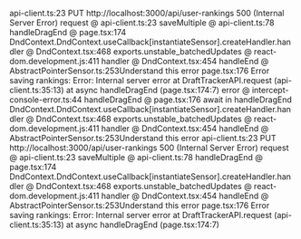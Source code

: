api-client.ts:23  PUT http://localhost:3000/api/user-rankings 500 (Internal Server Error)
request @ api-client.ts:23
saveMultiple @ api-client.ts:78
handleDragEnd @ page.tsx:174
DndContext.DndContext.useCallback[instantiateSensor].createHandler.handler @ DndContext.tsx:468
exports.unstable_batchedUpdates @ react-dom.development.js:411
handler @ DndContext.tsx:454
handleEnd @ AbstractPointerSensor.ts:253Understand this error
page.tsx:176 Error saving rankings: Error: Internal server error
    at DraftTrackerAPI.request (api-client.ts:35:13)
    at async handleDragEnd (page.tsx:174:7)
error @ intercept-console-error.ts:44
handleDragEnd @ page.tsx:176
await in handleDragEnd
DndContext.DndContext.useCallback[instantiateSensor].createHandler.handler @ DndContext.tsx:468
exports.unstable_batchedUpdates @ react-dom.development.js:411
handler @ DndContext.tsx:454
handleEnd @ AbstractPointerSensor.ts:253Understand this error
api-client.ts:23  PUT http://localhost:3000/api/user-rankings 500 (Internal Server Error)
request @ api-client.ts:23
saveMultiple @ api-client.ts:78
handleDragEnd @ page.tsx:174
DndContext.DndContext.useCallback[instantiateSensor].createHandler.handler @ DndContext.tsx:468
exports.unstable_batchedUpdates @ react-dom.development.js:411
handler @ DndContext.tsx:454
handleEnd @ AbstractPointerSensor.ts:253Understand this error
page.tsx:176 Error saving rankings: Error: Internal server error
    at DraftTrackerAPI.request (api-client.ts:35:13)
    at async handleDragEnd (page.tsx:174:7)